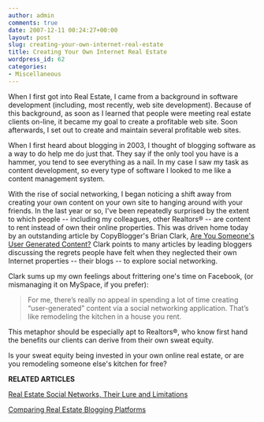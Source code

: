 ```yaml
---
author: admin
comments: true
date: 2007-12-11 00:24:27+00:00
layout: post
slug: creating-your-own-internet-real-estate
title: Creating Your Own Internet Real Estate
wordpress_id: 62
categories:
- Miscellaneous
---
```


When I first got into Real Estate, I came from a background in software development (including, most recently, web site development).  Because of this background, as soon as I learned that people were meeting real estate clients on-line, it became my goal to create a profitable web site.  Soon afterwards, I set out to create and maintain several profitable web sites.

When I first heard about blogging in 2003, I thought of blogging software as a way to do help me do just that.  They say if the only tool you have is a hammer, you tend to see everything as a nail.  In my case I saw my task as content development, so every type of software I looked to me like a content management system.

With the rise of social networking, I began noticing a shift away from creating your own content on your own site to hanging around with your friends.  In the last year or so, I've been repeatedly surprised by the extent to which people -- including my colleagues, other Realtors® -- are content to rent instead of own their online properties.  This was driven home today by an outstanding article by CopyBlogger's Brian Clark, [Are You Someone's User Generated Content?](http://www.copyblogger.com/are-you-someones-user-generated-content/)  Clark points to many articles by leading bloggers discussing the regrets people have felt when they neglected their own Internet properties -- their blogs -- to explore social networking.

Clark sums up my own feelings about frittering one's time on Facebook, (or mismanaging it on MySpace, if you prefer):


> For me, there’s really no appeal in spending a lot of time creating “user-generated” content via a social networking application. That’s like remodeling the kitchen in a house you rent.


This metaphor should be especially apt to Realtors®, who know first hand the benefits our clients can derive from their own sweat equity.

Is your sweat equity being invested in your own online real estate, or are you remodeling someone else's kitchen for free?

**RELATED ARTICLES**

[Real Estate Social Networks, Their Lure and Limitations](http://www.particlewave.com/internet-marketing/2007/11/12/real-estate-social-networks-their-lure-and-limitations/)

[Comparing Real Estate Blogging Platforms](http://www.particlewave.com/internet-marketing/2007/10/23/comparing-real-estate-blog-platforms/)
